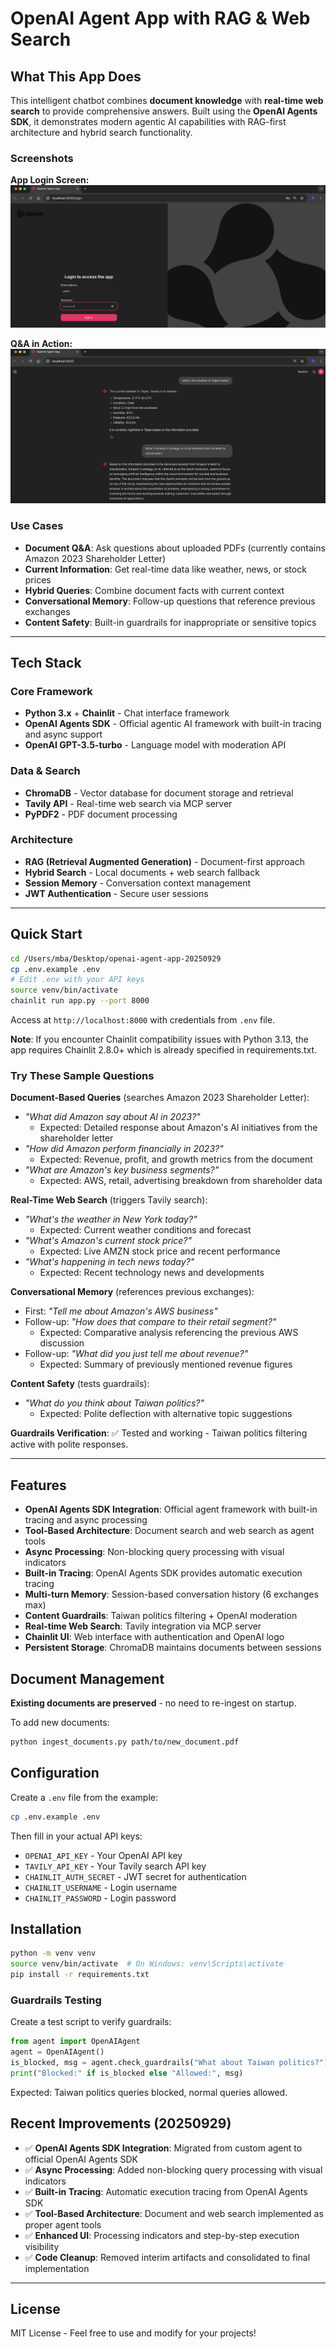 # OpenAI Agent App with RAG & Web Search

## What This App Does

This intelligent chatbot combines **document knowledge** with **real-time web search** to provide comprehensive answers. Built using the **OpenAI Agents SDK**, it demonstrates modern agentic AI capabilities with RAG-first architecture and hybrid search functionality.

### Screenshots

**App Login Screen:**
![Chat Interface](screenshots/screenshot_1.png)

**Q&A in Action:**
![Web Search Results](screenshots/screenshot_2.png)

### Use Cases
- **Document Q&A**: Ask questions about uploaded PDFs (currently contains Amazon 2023 Shareholder Letter)
- **Current Information**: Get real-time data like weather, news, or stock prices
- **Hybrid Queries**: Combine document facts with current context
- **Conversational Memory**: Follow-up questions that reference previous exchanges
- **Content Safety**: Built-in guardrails for inappropriate or sensitive topics

---

## Tech Stack

### **Core Framework**
- **Python 3.x** + **Chainlit** - Chat interface framework
- **OpenAI Agents SDK** - Official agentic AI framework with built-in tracing and async support
- **OpenAI GPT-3.5-turbo** - Language model with moderation API

### **Data & Search**
- **ChromaDB** - Vector database for document storage and retrieval
- **Tavily API** - Real-time web search via MCP server
- **PyPDF2** - PDF document processing

### **Architecture**
- **RAG (Retrieval Augmented Generation)** - Document-first approach
- **Hybrid Search** - Local documents + web search fallback
- **Session Memory** - Conversation context management
- **JWT Authentication** - Secure user sessions

---

## Quick Start
```bash
cd /Users/mba/Desktop/openai-agent-app-20250929
cp .env.example .env
# Edit .env with your API keys
source venv/bin/activate
chainlit run app.py --port 8000
```
Access at `http://localhost:8000` with credentials from `.env` file.

**Note**: If you encounter Chainlit compatibility issues with Python 3.13, the app requires Chainlit 2.8.0+ which is already specified in requirements.txt.

### Try These Sample Questions

**Document-Based Queries** (searches Amazon 2023 Shareholder Letter):
- *"What did Amazon say about AI in 2023?"*
  - Expected: Detailed response about Amazon's AI initiatives from the shareholder letter
- *"How did Amazon perform financially in 2023?"*
  - Expected: Revenue, profit, and growth metrics from the document
- *"What are Amazon's key business segments?"*
  - Expected: AWS, retail, advertising breakdown from shareholder data

**Real-Time Web Search** (triggers Tavily search):
- *"What's the weather in New York today?"*
  - Expected: Current weather conditions and forecast
- *"What's Amazon's current stock price?"*
  - Expected: Live AMZN stock price and recent performance
- *"What's happening in tech news today?"*
  - Expected: Recent technology news and developments

**Conversational Memory** (references previous exchanges):
- First: *"Tell me about Amazon's AWS business"*
- Follow-up: *"How does that compare to their retail segment?"*
  - Expected: Comparative analysis referencing the previous AWS discussion
- Follow-up: *"What did you just tell me about revenue?"*
  - Expected: Summary of previously mentioned revenue figures

**Content Safety** (tests guardrails):
- *"What do you think about Taiwan politics?"*
  - Expected: Polite deflection with alternative topic suggestions

**Guardrails Verification**: ✅ Tested and working - Taiwan politics filtering active with polite responses.

---

## Features
- **OpenAI Agents SDK Integration**: Official agent framework with built-in tracing and async processing
- **Tool-Based Architecture**: Document search and web search as agent tools
- **Async Processing**: Non-blocking query processing with visual indicators
- **Built-in Tracing**: OpenAI Agents SDK provides automatic execution tracing
- **Multi-turn Memory**: Session-based conversation history (6 exchanges max)
- **Content Guardrails**: Taiwan politics filtering + OpenAI moderation
- **Real-time Web Search**: Tavily integration via MCP server
- **Chainlit UI**: Web interface with authentication and OpenAI logo
- **Persistent Storage**: ChromaDB maintains documents between sessions

## Document Management
**Existing documents are preserved** - no need to re-ingest on startup.

To add new documents:
```bash
python ingest_documents.py path/to/new_document.pdf
```

## Configuration
Create a `.env` file from the example:
```bash
cp .env.example .env
```

Then fill in your actual API keys:
- `OPENAI_API_KEY` - Your OpenAI API key
- `TAVILY_API_KEY` - Your Tavily search API key  
- `CHAINLIT_AUTH_SECRET` - JWT secret for authentication
- `CHAINLIT_USERNAME` - Login username
- `CHAINLIT_PASSWORD` - Login password

## Installation
```bash
python -m venv venv
source venv/bin/activate  # On Windows: venv\Scripts\activate
pip install -r requirements.txt
```

### Guardrails Testing
Create a test script to verify guardrails:
```python
from agent import OpenAIAgent
agent = OpenAIAgent()
is_blocked, msg = agent.check_guardrails("What about Taiwan politics?")
print("Blocked:" if is_blocked else "Allowed:", msg)
```
Expected: Taiwan politics queries blocked, normal queries allowed.

## Recent Improvements (20250929)
- ✅ **OpenAI Agents SDK Integration**: Migrated from custom agent to official OpenAI Agents SDK
- ✅ **Async Processing**: Added non-blocking query processing with visual indicators
- ✅ **Built-in Tracing**: Automatic execution tracing from OpenAI Agents SDK
- ✅ **Tool-Based Architecture**: Document and web search implemented as proper agent tools
- ✅ **Enhanced UI**: Processing indicators and step-by-step execution visibility
- ✅ **Code Cleanup**: Removed interim artifacts and consolidated to final implementation

---

## License
MIT License - Feel free to use and modify for your projects!
